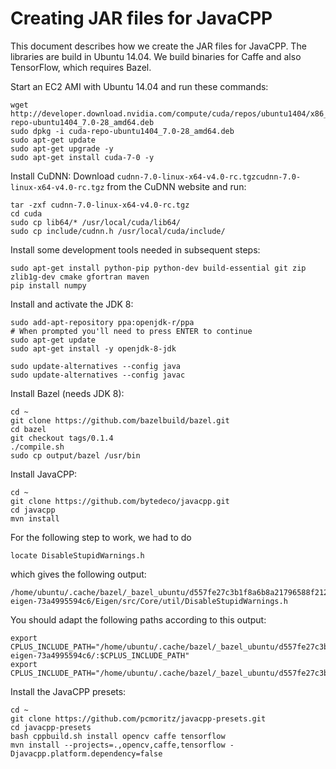 Creating JAR files for JavaCPP
==============================

This document describes how we create the JAR files for JavaCPP. The libraries
are build in Ubuntu 14.04. We build binaries for Caffe and also TensorFlow,
which requires Bazel.

Start an EC2 AMI with Ubuntu 14.04 and run these commands:

```
wget http://developer.download.nvidia.com/compute/cuda/repos/ubuntu1404/x86_64/cuda-repo-ubuntu1404_7.0-28_amd64.deb
sudo dpkg -i cuda-repo-ubuntu1404_7.0-28_amd64.deb
sudo apt-get update
sudo apt-get upgrade -y
sudo apt-get install cuda-7-0 -y
```

Install CuDNN: Download `cudnn-7.0-linux-x64-v4.0-rc.tgzcudnn-7.0-linux-x64-v4.0-rc.tgz` from the CuDNN website and run:

```
tar -zxf cudnn-7.0-linux-x64-v4.0-rc.tgz
cd cuda
sudo cp lib64/* /usr/local/cuda/lib64/
sudo cp include/cudnn.h /usr/local/cuda/include/
```

Install some development tools needed in subsequent steps:

```
sudo apt-get install python-pip python-dev build-essential git zip zlib1g-dev cmake gfortran maven
pip install numpy
```

Install and activate the JDK 8:

```
sudo add-apt-repository ppa:openjdk-r/ppa
# When prompted you'll need to press ENTER to continue
sudo apt-get update
sudo apt-get install -y openjdk-8-jdk

sudo update-alternatives --config java
sudo update-alternatives --config javac
```

Install Bazel (needs JDK 8):
```
cd ~
git clone https://github.com/bazelbuild/bazel.git
cd bazel
git checkout tags/0.1.4
./compile.sh
sudo cp output/bazel /usr/bin
```

Install JavaCPP:
```
cd ~
git clone https://github.com/bytedeco/javacpp.git
cd javacpp
mvn install
```

For the following step to work, we had to do
```
locate DisableStupidWarnings.h
```
which gives the following output:
```
/home/ubuntu/.cache/bazel/_bazel_ubuntu/d557fe27c3b1f8a6b8a21796588f212a/external/eigen_archive/eigen-eigen-73a4995594c6/Eigen/src/Core/util/DisableStupidWarnings.h
```
You should adapt the following paths according to this output:
```
export CPLUS_INCLUDE_PATH="/home/ubuntu/.cache/bazel/_bazel_ubuntu/d557fe27c3b1f8a6b8a21796588f212a/external/eigen_archive/eigen-eigen-73a4995594c6/:$CPLUS_INCLUDE_PATH"
export CPLUS_INCLUDE_PATH="/home/ubuntu/.cache/bazel/_bazel_ubuntu/d557fe27c3b1f8a6b8a21796588f212a/external/eigen_archive/:$CPLUS_INCLUDE_PATH"
```

Install the JavaCPP presets:
```
cd ~
git clone https://github.com/pcmoritz/javacpp-presets.git
cd javacpp-presets
bash cppbuild.sh install opencv caffe tensorflow
mvn install --projects=.,opencv,caffe,tensorflow -Djavacpp.platform.dependency=false
```
